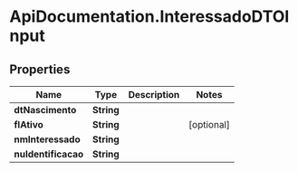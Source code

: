 # ApiDocumentation.InteressadoDTOInput

## Properties
Name | Type | Description | Notes
------------ | ------------- | ------------- | -------------
**dtNascimento** | **String** |  | 
**flAtivo** | **String** |  | [optional] 
**nmInteressado** | **String** |  | 
**nuIdentificacao** | **String** |  | 


